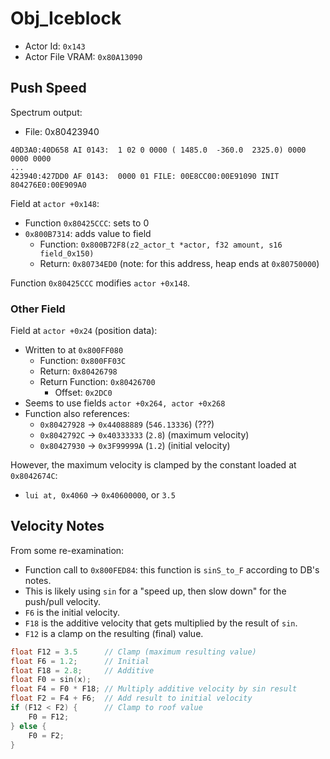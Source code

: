 Obj_Iceblock
============

- Actor Id: `0x143`
- Actor File VRAM: `0x80A13090`

## Push Speed

Spectrum output:
- File: 0x80423940

```
40D3A0:40D658 AI 0143:  1 02 0 0000 ( 1485.0  -360.0  2325.0) 0000 0000 0000
...
423940:427DD0 AF 0143:  0000 01 FILE: 00E8CC00:00E91090 INIT 804276E0:00E909A0
```

Field at `actor +0x148`:
- Function `0x80425CCC`: sets to 0
- `0x800B7314`: adds value to field
  - Function: `0x800B72F8(z2_actor_t *actor, f32 amount, s16 field_0x150)`
  - Return: `0x80734ED0` (note: for this address, heap ends at `0x80750000`)

Function `0x80425CCC` modifies `actor +0x148`.

### Other Field

Field at `actor +0x24` (position data):
- Written to at `0x800FF080`
  - Function: `0x800FF03C`
  - Return: `0x80426798`
  - Return Function: `0x80426700`
    - Offset: `0x2DC0`
- Seems to use fields `actor +0x264, actor +0x268`
- Function also references:
  - `0x80427928` -> `0x44088889` (`546.13336`) (???)
  - `0x8042792C` -> `0x40333333` (`2.8`) (maximum velocity)
  - `0x80427930` -> `0x3F99999A` (`1.2`) (initial velocity)

However, the maximum velocity is clamped by the constant loaded at `0x8042674C`:
- `lui at, 0x4060` -> `0x40600000`, or `3.5`

## Velocity Notes

From some re-examination:
- Function call to `0x800FED84`: this function is `sinS_to_F` according to DB's notes.
- This is likely using `sin` for a "speed up, then slow down" for the push/pull velocity.
- `F6` is the initial velocity.
- `F18` is the additive velocity that gets multiplied by the result of `sin`.
- `F12` is a clamp on the resulting (final) value.

```c
float F12 = 3.5      // Clamp (maximum resulting value)
float F6 = 1.2;      // Initial
float F18 = 2.8;     // Additive
float F0 = sin(x);
float F4 = F0 * F18; // Multiply additive velocity by sin result
float F2 = F4 + F6;  // Add result to initial velocity
if (F12 < F2) {      // Clamp to roof value
    F0 = F12;
} else {
    F0 = F2;
}
```

